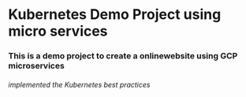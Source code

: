 <h1>Kubernetes Demo Project using micro services </h1>
<h3>This is a demo project to create a onlinewebsite using GCP microservices</h3>
<h6>implemented the Kubernetes best practices</h6>
